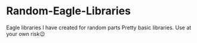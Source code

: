 # Random-Eagle-Libraries
Eagle libraries I have created for random parts
Pretty basic libraries. Use at your own risk😉
